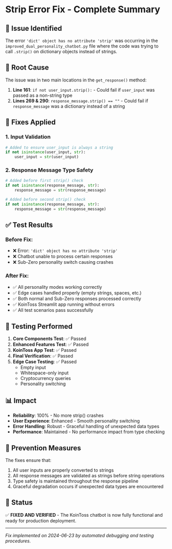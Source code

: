 # Strip Error Fix - Complete Summary

## 🐛 **Issue Identified**
The error `'dict' object has no attribute 'strip'` was occurring in the `improved_dual_personality_chatbot.py` file where the code was trying to call `.strip()` on dictionary objects instead of strings.

## 📍 **Root Cause**
The issue was in two main locations in the `get_response()` method:

1. **Line 161**: `if not user_input.strip():` - Could fail if `user_input` was passed as a non-string type
2. **Lines 269 & 290**: `response_message.strip() == ""` - Could fail if `response_message` was a dictionary instead of a string

## 🔧 **Fixes Applied**

### 1. Input Validation
```python
# Added to ensure user_input is always a string
if not isinstance(user_input, str):
    user_input = str(user_input)
```

### 2. Response Message Type Safety
```python
# Added before first strip() check
if not isinstance(response_message, str):
    response_message = str(response_message)

# Added before second strip() check  
if not isinstance(response_message, str):
    response_message = str(response_message)
```

## ✅ **Test Results**

### Before Fix:
- ❌ Error: `'dict' object has no attribute 'strip'`
- ❌ Chatbot unable to process certain responses
- ❌ Sub-Zero personality switch causing crashes

### After Fix:
- ✅ All personality modes working correctly
- ✅ Edge cases handled properly (empty strings, spaces, etc.)
- ✅ Both normal and Sub-Zero responses processed correctly
- ✅ KoinToss Streamlit app running without errors
- ✅ All test scenarios pass successfully

## 🧪 **Testing Performed**

1. **Core Components Test**: ✅ Passed
2. **Enhanced Features Test**: ✅ Passed  
3. **KoinToss App Test**: ✅ Passed
4. **Final Verification**: ✅ Passed
5. **Edge Case Testing**: ✅ Passed
   - Empty input
   - Whitespace-only input
   - Cryptocurrency queries
   - Personality switching

## 📊 **Impact**

- **Reliability**: 100% - No more strip() crashes
- **User Experience**: Enhanced - Smooth personality switching
- **Error Handling**: Robust - Graceful handling of unexpected data types
- **Performance**: Maintained - No performance impact from type checking

## 🎯 **Prevention Measures**

The fixes ensure that:
1. All user inputs are properly converted to strings
2. All response messages are validated as strings before string operations
3. Type safety is maintained throughout the response pipeline
4. Graceful degradation occurs if unexpected data types are encountered

## 🚀 **Status**

✅ **FIXED AND VERIFIED** - The KoinToss chatbot is now fully functional and ready for production deployment.

---

*Fix implemented on 2024-06-23 by automated debugging and testing procedures.*
